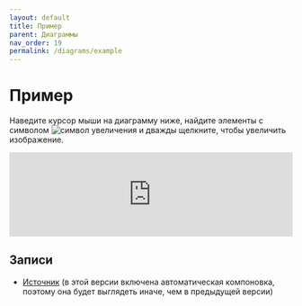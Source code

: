 ```yaml
---
layout: default
title: Пример
parent: Диаграммы
nav_order: 19
permalink: /diagrams/example
---
```


# Пример

Наведите курсор мыши на диаграмму ниже, найдите элементы с символом ![символ увеличения](/images/zoom-in.svg) и дважды
щелкните, чтобы увеличить изображение.

<script type="text/javascript" src="https://static.structurizr.com/js/structurizr-embed.js"></script>
<iframe id="myEmbeddedDiagram" class="thumbnail" src="https://structurizr.com/embed/36141?diagram=SystemContext&diagramSelector=true&iframe=myEmbeddedDiagram" width="100%" marginwidth="0" marginheight="0" frameborder="0" scrolling="no" allowfullscreen="true"></iframe>

## Записи

- [Источник](https://structurizr.com/dsl?example=big-bank-plc) (в этой версии включена автоматическая компоновка, 
поэтому она будет выглядеть иначе, чем в предыдущей версии)

<script type="application/javascript" src="https://code.jquery.com/jquery-3.7.1.slim.min.js"></script>
<script type="application/javascript" src="/assets/c4model.js"></script>